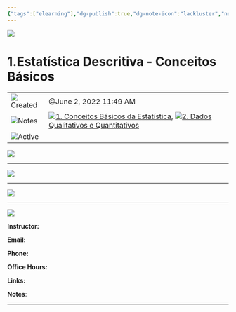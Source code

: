 ```yaml
---
{"tags":["elearning"],"dg-publish":true,"dg-note-icon":"lackluster","noteIcon":"lackluster","permalink":"/04-resources-material-para-zettel/elearning/1-estatistica-descritiva-conceitos-basicos/","dgPassFrontmatter":true,"created":"2025-10-16T10:25:42.610+01:00","updated":"2025-10-24T12:38:25.253+01:00"}
---
```



![](Dashboard/Attachments/icons_graduate%2026.png)

# 1.Estatística Descritiva - Conceitos Básicos

|   |   |
|---|---|
|![](Dashboard/Attachments/clock_gray%20150.svg)Created|@June 2, 2022 11:49 AM|
|![](Dashboard/Attachments/arrow-northeast_gray%201197.svg)Notes|[![](Dashboard/Attachments/icons_notes--sentence%2024.png)1. Conceitos Básicos da Estatística](../Notes/1%20Conceitos%20B%C3%A1sicos%20da%20Estat%C3%ADstica%20b3529087e98248db9b30a8f8b6756625.html), [![](Dashboard/Attachments/icons_notes--sentence%2024.png)2. Dados Qualitativos e Quantitativos](../Notes/2%20Dados%20Qualitativos%20e%20Quantitativos%20a19fc21f08a246bd800c00d7a83d01b4.html)|
|![](Dashboard/Attachments/checkmark-square_gray%20699.svg)Active||

[![](Dashboard/Attachments/Untitled%20148.png)](ISTQB%20-%20Certified%20Tester%20Foundation%20Level/Untitled.png)

---

[![](Dashboard/Attachments/Untitled%201%2027.png)](ISTQB%20-%20Certified%20Tester%20Foundation%20Level/Untitled%201.png)

---

[![](Dashboard/Attachments/Untitled%202%2023.png)](ISTQB%20-%20Certified%20Tester%20Foundation%20Level/Untitled%202.png)

---

[![](Dashboard/Attachments/Untitled%203%2020.png)](ISTQB%20-%20Certified%20Tester%20Foundation%20Level/Untitled%203.png)

**Instructor:**

**Email:**

**Phone:**

**Office Hours:**

**Links:**

**Notes**:

---